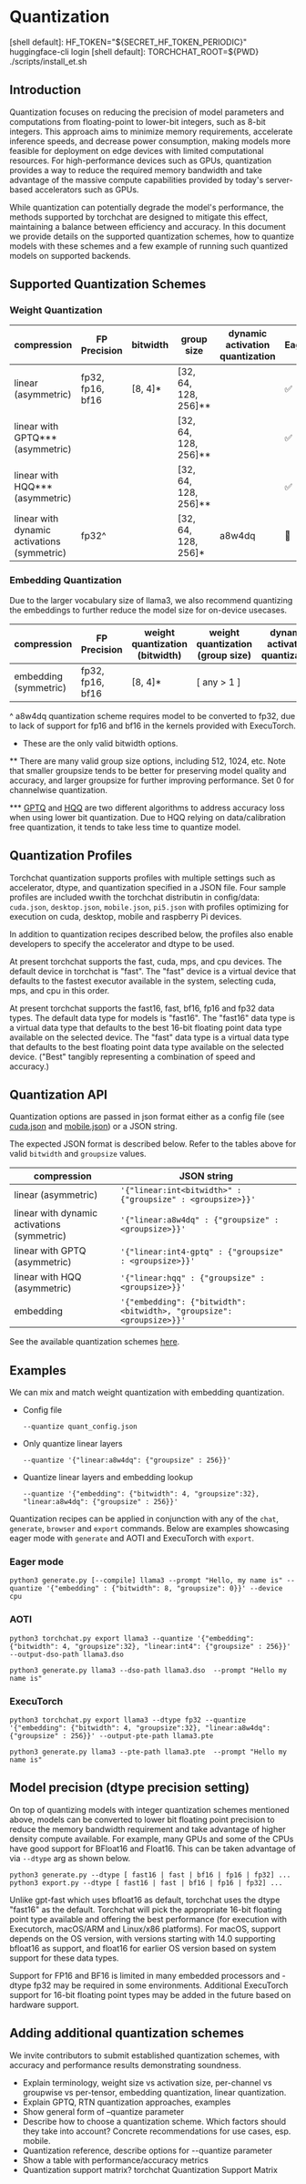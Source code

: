 
# Quantization

[shell default]: HF_TOKEN="${SECRET_HF_TOKEN_PERIODIC}" huggingface-cli login
[shell default]: TORCHCHAT_ROOT=${PWD} ./scripts/install_et.sh

## Introduction
Quantization focuses on reducing the precision of model parameters and computations from floating-point to lower-bit integers, such as 8-bit integers. This approach aims to minimize memory requirements, accelerate inference speeds, and decrease power consumption, making models more feasible for deployment on edge devices with limited computational resources. For high-performance devices such as GPUs, quantization provides a way to reduce the required memory bandwidth and take advantage of the massive compute capabilities provided by today's server-based accelerators such as GPUs.

While quantization can potentially degrade the model's performance, the methods supported by torchchat are designed to mitigate this effect, maintaining a balance between efficiency and accuracy. In this document we provide details on the supported quantization schemes, how to quantize models with these schemes and a few example of running such quantized models on supported backends.

## Supported Quantization Schemes
### Weight Quantization
| compression | FP Precision | bitwidth| group size | dynamic activation quantization | Eager | AOTI | ExecuTorch |
|--|--|--|--|--|--|--|--|
| linear (asymmetric) | fp32, fp16, bf16 | [8, 4]* | [32, 64, 128, 256]** | | ✅ | ✅ | 🚧 |
| linear with GPTQ*** (asymmetric) | | |[32, 64, 128, 256]**  | | ✅ | ✅ | ❌ |
| linear with HQQ*** (asymmetric) | | |[32, 64, 128, 256]**  | | ✅ | ✅ | ❌ |
| linear with dynamic activations (symmetric) | fp32^ | | [32, 64, 128, 256]* | a8w4dq | 🚧 |🚧 | ✅ |

### Embedding Quantization

Due to the larger vocabulary size of llama3, we also recommend
quantizing the embeddings to further reduce the model size for
on-device usecases.

| compression | FP Precision | weight quantization (bitwidth)| weight quantization (group size) | dynamic activation quantization | Eager | AOTI | ExecuTorch |
|--|--|--|--|--|--|--|--|
| embedding (symmetric) | fp32, fp16, bf16 | [8, 4]* | [ any > 1 ] | | ✅ | ✅ | ✅ |

^ a8w4dq quantization scheme requires model to be converted to fp32,
  due to lack of support for fp16 and bf16 in the kernels provided with
  ExecuTorch.

* These are the only valid bitwidth options.

** There are many valid group size options, including 512, 1024,
   etc. Note that smaller groupsize tends to be better for preserving
   model quality and accuracy, and larger groupsize for further
   improving performance. Set 0 for channelwise quantization.

*** [GPTQ](https://arxiv.org/abs/2210.17323) and
    [HQQ](https://mobiusml.github.io/hqq_blog/) are two different
    algorithms to address accuracy loss when using lower bit
    quantization. Due to HQQ relying on data/calibration free
    quantization, it tends to take less time to quantize model.

## Quantization Profiles

Torchchat quantization supports profiles with multiple settings such
as accelerator, dtype, and quantization specified in a JSON file.
Four sample profiles are included wwith the torchchat distributin in
config/data: `cuda.json`, `desktop.json`, `mobile.json`, `pi5.json`
with profiles optimizing for execution on cuda, desktop, mobile and
raspberry Pi devices.

In addition to quantization recipes described below, the profiles also
enable developers to specify the accelerator and dtype to be used.

At present torchchat supports the fast, cuda, mps, and cpu devices.
The default device in torchchat is "fast". The "fast" device is a
virtual device that defaults to the fastest executor available in the
system, selecting cuda, mps, and cpu in this order.

At present torchchat supports the fast16, fast, bf16, fp16 and fp32
data types. The default data type for models is "fast16".  The
"fast16" data type is a virtual data type that defaults to the best
16-bit floating point data type available on the selected device. The
"fast" data type is a virtual data type that defaults to the best
floating point data type available on the selected device.  ("Best"
tangibly representing a combination of speed and accuracy.)

## Quantization API

Quantization options are passed in json format either as a config file
(see [cuda.json](../config/data/cuda.json) and
[mobile.json](../config/data/mobile.json)) or a JSON string.

The expected JSON format is described below. Refer to the tables above
for valid `bitwidth` and `groupsize` values.

| compression | JSON string |
|--|--|
| linear (asymmetric) | `'{"linear:int<bitwidth>" : {"groupsize" : <groupsize>}}'` |
| linear with dynamic activations (symmetric) | `'{"linear:a8w4dq" : {"groupsize" : <groupsize>}}'`|
| linear with GPTQ (asymmetric) | `'{"linear:int4-gptq" : {"groupsize" : <groupsize>}}'`|
| linear with HQQ (asymmetric) |`'{"linear:hqq" : {"groupsize" : <groupsize>}}'`|
| embedding | `'{"embedding": {"bitwidth": <bitwidth>, "groupsize":<groupsize>}}'` |

See the available quantization schemes [here](https://github.com/pytorch/torchchat/blob/main/quantize.py#L1260-L1266).

## Examples
We can mix and match weight quantization with embedding quantization.

[skip default]: begin
* Config file
  ```
  --quantize quant_config.json
  ```
* Only quantize linear layers
  ```
  --quantize '{"linear:a8w4dq": {"groupsize" : 256}}'
  ```
* Quantize linear layers and embedding lookup
  ```
  --quantize '{"embedding": {"bitwidth": 4, "groupsize":32}, "linear:a8w4dq": {"groupsize" : 256}}'
  ```
[skip default]: end

Quantization recipes can be applied in conjunction with any of the
`chat`, `generate`, `browser` and `export` commands. Below are
examples showcasing eager mode with `generate` and AOTI and ExecuTorch
with `export`.

### Eager mode
```
python3 generate.py [--compile] llama3 --prompt "Hello, my name is" --quantize '{"embedding" : {"bitwidth": 8, "groupsize": 0}}' --device cpu
```
### AOTI
```
python3 torchchat.py export llama3 --quantize '{"embedding": {"bitwidth": 4, "groupsize":32}, "linear:int4": {"groupsize" : 256}}' --output-dso-path llama3.dso

python3 generate.py llama3 --dso-path llama3.dso  --prompt "Hello my name is"
```
### ExecuTorch
```
python3 torchchat.py export llama3 --dtype fp32 --quantize '{"embedding": {"bitwidth": 4, "groupsize":32}, "linear:a8w4dq": {"groupsize" : 256}}' --output-pte-path llama3.pte

python3 generate.py llama3 --pte-path llama3.pte  --prompt "Hello my name is"
```

## Model precision (dtype precision setting)
On top of quantizing models with integer quantization schemes mentioned above, models can be converted to lower bit floating point precision to reduce the memory bandwidth requirement and take advantage of higher density compute available. For example, many GPUs and some of the CPUs have good support for BFloat16 and Float16. This can be taken advantage of via `--dtype` arg as shown below.

[skip default]: begin
```
python3 generate.py --dtype [ fast16 | fast | bf16 | fp16 | fp32] ...
python3 export.py --dtype [ fast16 | fast | bf16 | fp16 | fp32] ...
```
[skip default]: end

Unlike gpt-fast which uses bfloat16 as default, torchchat uses the dtype "fast16" as the default. Torchchat will pick the appropriate 16-bit floating point type available and offering the best performance (for execution with Executorch, macOS/ARM and Linux/x86 platforms).  For macOS, support depends on the OS version, with versions starting with 14.0 supporting bfloat16 as support, and float16 for earlier OS version based on system support for these data types.  

Support for FP16 and BF16 is limited in many embedded processors and -dtype fp32 may be required in some environments. Additional ExecuTorch support for 16-bit floating point types may be added in the future based on hardware support.

## Adding additional quantization schemes
We invite contributors to submit established quantization schemes, with accuracy and performance results demonstrating soundness.

- Explain terminology, weight size vs activation size, per-channel vs groupwise vs per-tensor, embedding quantization, linear quantization.
- Explain GPTQ, RTN quantization approaches, examples
- Show general form of –quantize parameter
- Describe how to choose a quantization scheme. Which factors should they take into account? Concrete recommendations for use cases, esp. mobile.
- Quantization reference, describe options for --quantize parameter
- Show a table with performance/accuracy metrics
- Quantization support matrix? torchchat Quantization Support Matrix
